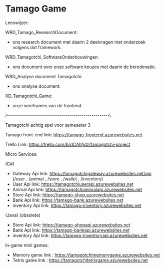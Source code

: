# Tamago Game
Leeswijzer:

WRD_Tamago_ResearchDocument:
  - ons research document met daarin 2 deelvragen met onderzoek volgens dot framework.
 
WRD_Tamagotchi_SoftwareOnderbouwingen:
  - ons document over onze software keuzes met daarin de beredenatie.
  
WRD_Analyse document Tamagotchi:
  - ons analyse document.

XD_Tamagotchi_Game:
  - onze wireframes van de frontend.

/---------------------------------------------------\

Tamagotchi achtig spel voor semeseter 3

Tamago front-end link: https://tamago-frontend.azurewebsites.net

Trello Link: https://trello.com/b/dCAhtjdz/tamagotchi-project

Micro Services:

(C#)
- Gateway   Api link: https://tamagotchigateway.azurewebsites.net/api  (/user , /animal , /store , /wallet , /inventory)
- User      Api link: https://tamagotchiuserapi.azurewebsites.net
- Animal    Api link: https://tamagotchianimalapi.azurewebsites.net
- Store     Api link: https://tamago-shop.azurewebsites.net
- Bank      Api link: https://tamago-bank.azurewebsites.net
- inventory Api link: https://tamago-inventory.azurewebsites.net

(Java) (obsolete) 
- Store     Api link: https://tamago-shopapi.azurewebsites.net
- Bank      Api link: https://tamago-bankapi.azurewebsites.net
- inventory Api link: https://tamago-inventoryapi.azurewebsites.net

In-game mini games:

- Memory game link : https://tamagotchimemorygame.azurewebsites.net 
- Tetris game link : https://tamagotchitetrisgame.azurewebsites.net
